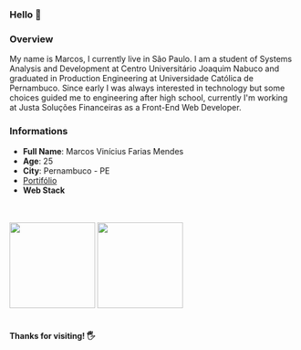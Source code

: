 ### Hello 👋


<h3>Overview</h3>
<p>
My name is Marcos, I currently live in São Paulo. I am a student of Systems Analysis and Development at Centro Universitário Joaquim Nabuco and graduated in Production Engineering at Universidade Católica de Pernambuco. Since early I was always interested in technology but some choices guided me to engineering after high school, currently I'm working at Justa Soluções Financeiras as a Front-End Web Developer.

</p>


<h3>Informations</h3>
<ul>
<li><strong>Full Name</strong>: Marcos Vinícius Farias Mendes</li>
<li><strong>Age</strong>: 25</li>
<li><strong>City</strong>: Pernambuco - PE</li>
<li>
<a href="https://marcos-mendes.netlify.app/" target="_blank">Portifólio <a/>
<li/>
<strong>Web Stack</strong><br><br>
<span>
<img
src="https://img.shields.io/badge/HTML5-E34F26?style=for-the-badge&logo=html5&logoColor=white"
alt=""
/>
</span>
<span>
<img
src="https://img.shields.io/badge/CSS3-1572B6?style=for-the-badge&logo=css3&logoColor=white"
alt=""
/>
</span>
<span>
<img
src="https://img.shields.io/badge/JavaScript-323330?style=for-the-badge&logo=javascript&logoColor=F7DF1E"
alt=""
/>
</span>
<span>
<img
src="https://img.shields.io/badge/React-20232A?style=for-the-badge&logo=react&logoColor=61DAFB"
alt=""
/>
</span> 
<span>
<img
src="https://img.shields.io/badge/Node.js-339933?style=for-the-badge&logo=nodedotjs&logoColor=white"
alt=""
/>
</span>
<span>
<img
src="https://img.shields.io/badge/PostgreSQL-316192?style=for-the-badge&logo=postgresql&logoColor=white"
alt=""
/>
</span>
<span>
<img
src="https://img.shields.io/badge/MySQL-00000F?style=for-the-badge&logo=mysql&logoColor=white"
alt=""
/>
</span>   
</li>
</ul>




<div style="flex">
<img height="150em" src="https://github-readme-stats.vercel.app/api?username=Marcos-Mendess&show_icons=true&theme=github_dark" />
<img height="150em" src="https://github-readme-stats.vercel.app/api/top-langs/?username=Marcos-Mendess&layout=compact&theme=github_dark&hide=php" />
<div>

  <br/>



<h4>Thanks for visiting! 🖐️</h4>
